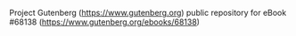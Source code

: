 Project Gutenberg (https://www.gutenberg.org) public repository for
eBook #68138 (https://www.gutenberg.org/ebooks/68138)
